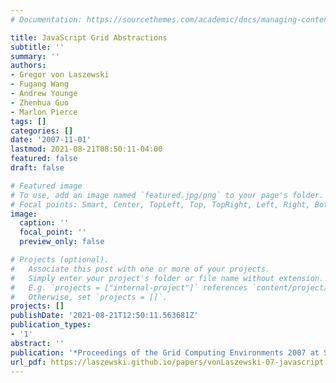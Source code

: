 ```yaml
---
# Documentation: https://sourcethemes.com/academic/docs/managing-content/

title: JavaScript Grid Abstractions
subtitle: ''
summary: ''
authors:
- Gregor von Laszewski
- Fugang Wang
- Andrew Younge
- Zhenhua Guo
- Marlon Pierce
tags: []
categories: []
date: '2007-11-01'
lastmod: 2021-08-21T08:50:11-04:00
featured: false
draft: false

# Featured image
# To use, add an image named `featured.jpg/png` to your page's folder.
# Focal points: Smart, Center, TopLeft, Top, TopRight, Left, Right, BottomLeft, Bottom, BottomRight.
image:
  caption: ''
  focal_point: ''
  preview_only: false

# Projects (optional).
#   Associate this post with one or more of your projects.
#   Simply enter your project's folder or file name without extension.
#   E.g. `projects = ["internal-project"]` references `content/project/deep-learning/index.md`.
#   Otherwise, set `projects = []`.
projects: []
publishDate: '2021-08-21T12:50:11.563681Z'
publication_types:
- '1'
abstract: ''
publication: '*Proceedings of the Grid Computing Environments 2007 at SC07*'
url_pdf: https://laszewski.github.io/papers/vonLaszewski-07-javascript.pdf
---
```

